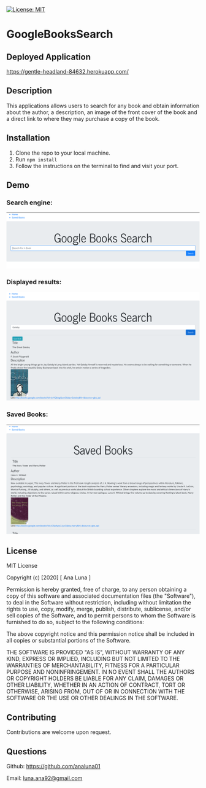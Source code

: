[![License: MIT](https://img.shields.io/badge/License-MIT-yellow.svg)](https://opensource.org/licenses/MIT)

# GoogleBooksSearch

## Deployed Application
https://gentle-headland-84632.herokuapp.com/

## Description
This applications allows users to search for any book and obtain information about the author, a description, an image of the front cover of the book and a direct link to where they may purchase a copy of the book.

## Installation

1. Clone the repo to your local machine.
2. Run `npm install`
3. Follow the instructions on the terminal to find and visit your port.

## Demo

### Search engine:
![search](./media/Search.png)

### Displayed results:
![results](./media/Results.png)

### Saved Books:
![saved](./media/Saved.png)

## License
MIT License

Copyright (c) [2020] [ Ana Luna ]

Permission is hereby granted, free of charge, to any person obtaining a copy
of this software and associated documentation files (the "Software"), to deal
in the Software without restriction, including without limitation the rights
to use, copy, modify, merge, publish, distribute, sublicense, and/or sell
copies of the Software, and to permit persons to whom the Software is
furnished to do so, subject to the following conditions:

The above copyright notice and this permission notice shall be included in all
copies or substantial portions of the Software.

THE SOFTWARE IS PROVIDED "AS IS", WITHOUT WARRANTY OF ANY KIND, EXPRESS OR
IMPLIED, INCLUDING BUT NOT LIMITED TO THE WARRANTIES OF MERCHANTABILITY,
FITNESS FOR A PARTICULAR PURPOSE AND NONINFRINGEMENT. IN NO EVENT SHALL THE
AUTHORS OR COPYRIGHT HOLDERS BE LIABLE FOR ANY CLAIM, DAMAGES OR OTHER
LIABILITY, WHETHER IN AN ACTION OF CONTRACT, TORT OR OTHERWISE, ARISING FROM,
OUT OF OR IN CONNECTION WITH THE SOFTWARE OR THE USE OR OTHER DEALINGS IN THE
SOFTWARE.

## Contributing
Contributions are welcome upon request.

## Questions
Github: https://github.com/analuna01

Email: luna.ana92@gmail.com


